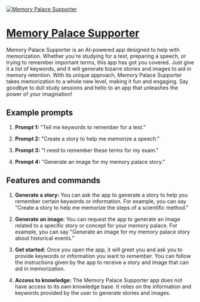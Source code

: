 [![Memory Palace Supporter](https://files.oaiusercontent.com/file-i25rAdcf4Ux2ee2hEicRjIKR?se=2123-10-18T15%3A10%3A33Z&sp=r&sv=2021-08-06&sr=b&rscc=max-age%3D31536000%2C%20immutable&rscd=attachment%3B%20filename%3Dab0d212b-ddfc-4652-9b1b-2446345009f7.png&sig=jWpltVZxaTvVHcgp/oieaT4k3Zk6JZZwvHp74joVh8E%3D)](https://chat.openai.com/g/g-uRy1yqd5c-memory-palace-supporter)

# [Memory Palace Supporter](https://chat.openai.com/g/g-uRy1yqd5c-memory-palace-supporter)

Memory Palace Supporter is an AI-powered app designed to help with memorization. Whether you're studying for a test, preparing a speech, or trying to remember important terms, this app has got you covered. Just give it a list of keywords, and it will generate bizarre stories and images to aid in memory retention. With its unique approach, Memory Palace Supporter takes memorization to a whole new level, making it fun and engaging. Say goodbye to dull study sessions and hello to an app that unleashes the power of your imagination!

## Example prompts

1. **Prompt 1:** "Tell me keywords to remember for a test."

2. **Prompt 2:** "Create a story to help me memorize a speech."

3. **Prompt 3:** "I need to remember these terms for my exam."

4. **Prompt 4:** "Generate an image for my memory palace story."


## Features and commands

1. **Generate a story:** You can ask the app to generate a story to help you remember certain keywords or information. For example, you can say "Create a story to help me memorize the steps of a scientific method."

2. **Generate an image:** You can request the app to generate an image related to a specific story or concept for your memory palace. For example, you can say "Generate an image for my memory palace story about historical events."

3. **Get started:** Once you open the app, it will greet you and ask you to provide keywords or information you want to remember. You can follow the instructions given by the app to receive a story and image that can aid in memorization.

4. **Access to knowledge:** The Memory Palace Supporter app does not have access to its own knowledge base. It relies on the information and keywords provided by the user to generate stories and images.